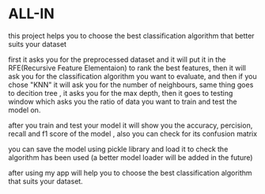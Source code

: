 # ALL-IN
this project helps you to choose the best classification algorithm that better suits your dataset 

first it asks you for the preprocessed dataset and it will put it in the RFE(Recursive Feature Elementaion) to rank the best features,
then it will ask you for the classification algorithm you want to evaluate,
and then if you chose "KNN" it will ask you for the number of neighbours, same thing goes to decition tree , it asks you for the max depth,
then it goes to testing window which asks you the ratio of data you want to train and test the model on.

after you train and test your model it will show you the accuracy, percision, recall and f1 score of the model , also you can check for its confusion matrix

you can save the model using pickle library and load it to check the algorithm has been used (a better model loader will be added in the future)

after using my app will help you to choose the best classification algorithm that suits your dataset.
